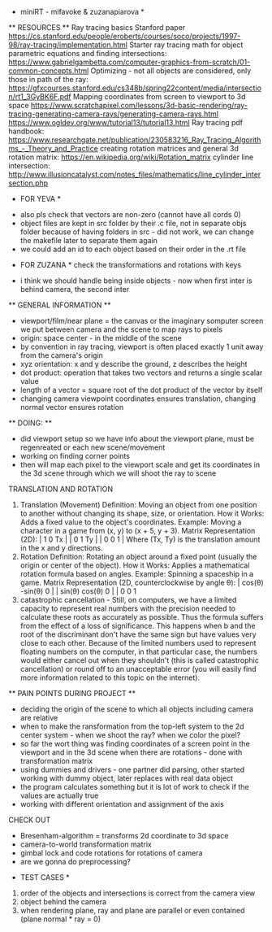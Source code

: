 * miniRT - mifavoke & zuzanapiarova * 

** RESOURCES **
Ray tracing basics Stanford paper
https://cs.stanford.edu/people/eroberts/courses/soco/projects/1997-98/ray-tracing/implementation.html
Starter ray tracing math for object parametric equations and finding intersections:
https://www.gabrielgambetta.com/computer-graphics-from-scratch/01-common-concepts.html
Optimizing - not all objects are considered, only those in path of the ray:
https://gfxcourses.stanford.edu/cs348b/spring22content/media/intersection/rt1_3GyBK6F.pdf
Mapping coordinates from screen to viewport to 3d space 
https://www.scratchapixel.com/lessons/3d-basic-rendering/ray-tracing-generating-camera-rays/generating-camera-rays.html
https://www.ogldev.org/www/tutorial13/tutorial13.html
Ray tracing pdf handbook:
https://www.researchgate.net/publication/230583216_Ray_Tracing_Algorithms_-_Theory_and_Practice
creating rotation matrices and general 3d rotation matrix:
https://en.wikipedia.org/wiki/Rotation_matrix
cylinder line intersection:
http://www.illusioncatalyst.com/notes_files/mathematics/line_cylinder_intersection.php


* FOR YEVA *
- also pls check that vectors are non-zero (cannot have all cords 0)
- object files are kept in src folder by their .c file, not in separate objs folder because of having folders in src - did not work, we can change the makefile later to separate them again
- we could add an id to each object based on their order in the .rt file 

* FOR ZUZANA *
check the transformations and rotations with keys
- i think we should handle being inside objects - now when first inter is behind camera, the second inter 

** GENERAL INFORMATION **
- viewport/film/near plane = the canvas or the imaginary somputer screen we put between camera and the scene to map rays to pixels 
- origin: space center - in the middle of the scene
- by convention in ray tracing, viewport is often placed exactly 1 unit away from the camera's origin 
- xyz orientation: x  and y describe the ground, z describes the height
- dot product: operation that takes two vectors and returns a single scalar value
- length of a vector = square root of the dot product of the vector by itself
- changing camera viewpoint coordinates ensures translation, changing normal vector ensures rotation


** DOING: ** 
- did viewport setup so we have info about the viewport plane, must be regenreated or each new scene/movement 
- working on finding corner points
- then will map each pixel to the viewport scale and get its coordinates in the 3d scene through which we will shoot the ray to scene 


TRANSLATION AND ROTATION
1. Translation (Movement)
Definition: Moving an object from one position to another without changing its shape, size, or orientation.
How it Works: Adds a fixed value to the object's coordinates.
Example: Moving a character in a game from (x, y) to (x + 5, y + 3).
Matrix Representation (2D):
| 1  0  Tx |
| 0  1  Ty |
| 0  0  1  |
Where (Tx, Ty) is the translation amount in the x and y directions.
2. Rotation
Definition: Rotating an object around a fixed point (usually the origin or center of the object).
How it Works: Applies a mathematical rotation formula based on angles.
Example: Spinning a spaceship in a game.
Matrix Representation (2D, counterclockwise by angle θ):
| cos(θ)  -sin(θ)  0 |
| sin(θ)   cos(θ)  0 |
|   0        0     1 
3. catastrophic cancellation - Still, on computers, we have a limited capacity to represent real numbers with the precision needed to calculate these roots as accurately as possible. Thus the formula suffers from the effect of a loss of significance. This happens when b and the root of the discriminant don't have the same sign but have values very close to each other. Because of the limited numbers used to represent floating numbers on the computer, in that particular case, the numbers would either cancel out when they shouldn't (this is called catastrophic cancellation) or round off to an unacceptable error (you will easily find more information related to this topic on the internet).

** PAIN POINTS DURING PROJECT **
- deciding the origin of the scene to which all objects including camera are relative
- when to make the ransformation from the top-left system to the 2d center system - when we shoot the ray? when we color the pixel?
- so far the wort thing was finding coordinates of a screen point in the viewport and in the 3d scene when there are rotations - done with transformation matrix 
- using dummies and drivers - one partner did parsing, other started working with dummy object, later replaces with real data object
- the program calculates something but it is lot of work to check if the values are actually true
- working with different orientation and assignment of the axis

CHECK OUT
- Bresenham-algorithm = transforms 2d coordinate to 3d space 
- camera-to-world transformation matrix
- gimbal lock and code rotations for rotations of camera
- are we gonna do preprocessing?


* TEST CASES *
1. order of the objects and intersections is correct from the camera view
2. object behind the camera
3. when rendering plane, ray and plane are parallel or even contained (plane normal  * ray = 0)